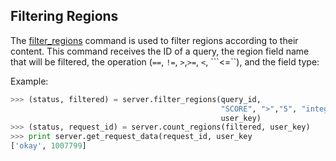 ## Filtering Regions

The [filter_regions](http://deepblue.mpi-inf.mpg.de/api.php#api-filter_regions) command is used to filter regions according to their content. This command receives the ID of a query, the region field name that will be filtered, the operation (```==```, ```!=```, ```>```,```>=```, ```<```, ```<=``), and the field type:

Example:
```python
>>> (status, filtered) = server.filter_regions(query_id,
                                               "SCORE", ">","5", "integer",
                                               user_key)
>>> (status, request_id) = server.count_regions(filtered, user_key)
>>> print server.get_request_data(request_id, user_key
['okay', 1007799]
```

